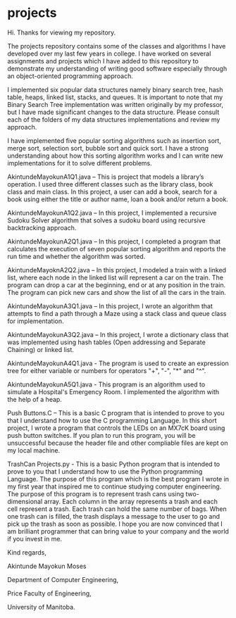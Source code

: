 # projects
Hi. Thanks for viewing my repository. 

The projects repository contains some of the classes and algorithms I have developed over my last few years in college.  I have worked on several assignments and projects which I have added to this repository to demonstrate my understanding of writing good software especially through an object-oriented programming approach. 

I implemented six popular data structures namely binary search tree, hash table, heaps, linked list, stacks, and queues. It is important to note that my Binary Search Tree implementation was written originally by my professor, but I have made significant changes to the data structure. Please consult each of the folders of my data structures implementations and review my approach. 

I have implemented five popular sorting algorithms such as insertion sort, merge sort, selection sort, bubble sort and quick sort. I have a strong understanding about how this sorting algorithm works and I can write new implementations for it to solve different problems. 

AkintundeMayokunA1Q1.java – This is project that models a library’s operation. I used three different classes such as the library class, book class and main class. In this project, a user can add a book, search for a book using either the title or author name, loan a book and/or return a book. 

AkintundeMayokunA1Q2.java – In this project, I implemented a recursive Sudoku Solver algorithm that solves a sudoku board using recursive backtracking approach. 

AkintundeMayokunA2Q1.java – In this project, I completed a program that calculates the execution of seven popular sorting algorithm and reports the run time and whether the algorithm was sorted. 

AkintundeMayoknA2Q2.java – In this project, I modeled a train with a linked list, where each node in the linked list will represent a car on the train. The program can drop a car at the beginning, end or at any position in the train. The program can pick new cars and show the list of all the cars in the train. 

AkintundeMayokunA3Q1.java – In this project, I wrote an algorithm that attempts to find a path through a Maze using a stack class and queue class for implementation. 

AkintundeMayokunA3Q2.java – In this project, I wrote a dictionary class that was implemented using hash tables (Open addressing and Separate Chaining) or linked list. 

AkintundeMayokunA4Q1.java - The program is used to create an expression tree for either variable or numbers for operators "+", "-", "*" and "^".

AkintundeMayokunA5Q1.java - This program is an algorithm used to simulate a Hospital's Emergency Room. I implemented the algorithm with the help of a heap.

Push Buttons.C – This is a basic C program that is intended to prove to you that I understand how to use the C programming Language. In this short project, I wrote a program that controls the LEDs on an MX7cK board using push button switches. If you plan to run this program, you will be unsuccessful because the header file and other compliable files are kept on my local machine. 

TrashCan Projects.py - This is a basic Python program that is intended to prove to you that I understand how to use the Python programming Language. The purpose of this program which is the best program I wrote in my first year that inspired me to continue studying computer engineering. The purpose of this program is to represent trash cans using two-dimensional array. Each column in the array represents a trash and each cell represent a trash. Each trash can hold the same number of bags. When one trash can is filled, the trash displays a message to the user to go and pick up the trash as soon as possible. 
I hope you are now convinced that I am brilliant programmer that can bring value to your company and the world if you invest in me. 

Kind regards,

Akintunde Mayokun Moses

Department of Computer Engineering,

Price Faculty of Engineering,

University of Manitoba. 
